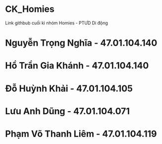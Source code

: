 # CK_Homies
Link githbub cuối kì nhóm Homies - PTƯD Di động
# Nguyễn Trọng Nghĩa - 47.01.104.140
# Hồ Trần Gia Khánh - 47.01.104.140
# Đỗ Huỳnh Khải - 47.01.104.105
# Lưu Anh Dũng - 47.01.104.071
# Phạm Võ Thanh Liêm - 47.01.104.119

